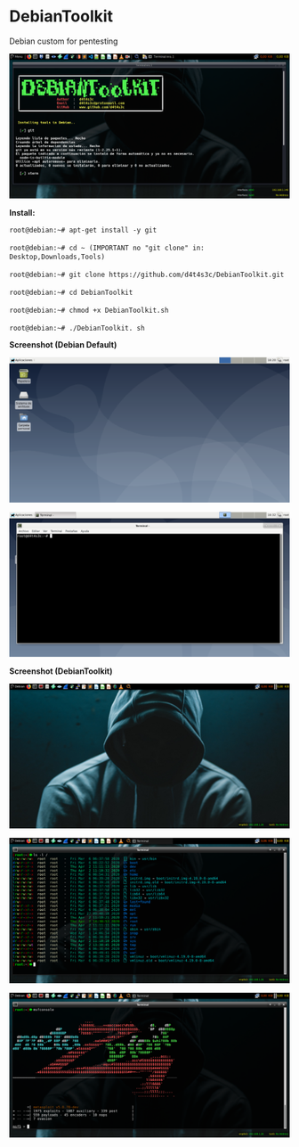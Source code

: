 # DebianToolkit

Debian custom for pentesting

![](/screenshot/screenshot6.png)


**Install:**
```
root@debian:~# apt-get install -y git

root@debian:~# cd ~ (IMPORTANT no "git clone" in: Desktop,Downloads,Tools)

root@debian:~# git clone https://github.com/d4t4s3c/DebianToolkit.git

root@debian:~# cd DebianToolkit

root@debian:~# chmod +x DebianToolkit.sh

root@debian:~# ./DebianToolkit. sh
```

**Screenshot (Debian Default)**

![](/screenshot/screenshot1.png)

![](/screenshot/screenshot2.png)

**Screenshot (DebianToolkit)**

![](/screenshot/03.png)

![](/screenshot/04.png)

![](/screenshot/05.png)

